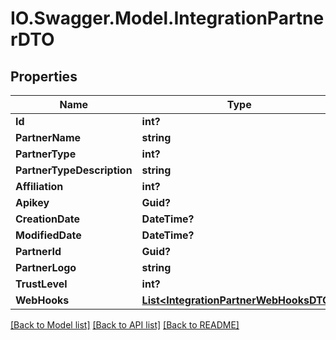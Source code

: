 # IO.Swagger.Model.IntegrationPartnerDTO
## Properties

Name | Type | Description | Notes
------------ | ------------- | ------------- | -------------
**Id** | **int?** |  | [optional] 
**PartnerName** | **string** |  | 
**PartnerType** | **int?** |  | [optional] 
**PartnerTypeDescription** | **string** |  | [optional] 
**Affiliation** | **int?** |  | [optional] 
**Apikey** | **Guid?** |  | [optional] 
**CreationDate** | **DateTime?** |  | [optional] 
**ModifiedDate** | **DateTime?** |  | [optional] 
**PartnerId** | **Guid?** |  | [optional] 
**PartnerLogo** | **string** |  | [optional] 
**TrustLevel** | **int?** |  | [optional] 
**WebHooks** | [**List&lt;IntegrationPartnerWebHooksDTO&gt;**](IntegrationPartnerWebHooksDTO.md) |  | [optional] 

[[Back to Model list]](../README.md#documentation-for-models) [[Back to API list]](../README.md#documentation-for-api-endpoints) [[Back to README]](../README.md)

